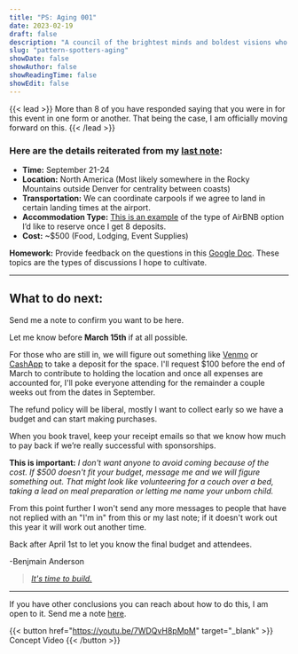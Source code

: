 ```yaml
---
title: "PS: Aging 001"
date: 2023-02-19
draft: false
description: "A council of the brightest minds and boldest visions who are doing work that will contribute to solving aging."
slug: "pattern-spotters-aging"
showDate: false
showAuthor: false
showReadingTime: false
showEdit: false
---
```

{{< lead >}}
More than 8 of you have responded saying that you were in for this event in one form or another. That being the case, I am officially moving forward on this.
{{< /lead >}}

### Here are the details reiterated from my [last note](https://youtu.be/7WDQvH8pMpM):

- **Time:** September 21-24
- **Location:** North America (Most likely somewhere in the Rocky Mountains outside Denver for centrality between coasts)
- **Transportation:** We can coordinate carpools if we agree to land in certain landing times at the airport.
- **Accommodation Type:** [This is an example](https://www.airbnb.com/rooms/53145005?check_in=2023-09-21&check_out=2023-09-24&guests=1&adults=12&s=67&unique_share_id=540ff5d5-3a05-4db3-8866-4ece3f6eab0b) of the type of AirBNB option I’d like to reserve once I get 8 deposits.
- **Cost:** ~$500 (Food, Lodging, Event Supplies)

**Homework:** Provide feedback on the questions in this [Google Doc](https://docs.google.com/document/d/1q004U3JeDkuEbef6dgeJiXsoetBouJj1fBrx84WgmXg/edit?usp=sharing). These topics are the types of discussions I hope to cultivate.

---
## What to do next: 
Send me a note to confirm you want to be here. 

Let me know before **March 15th** if at all possible.

For those who are still in, we will figure out something like [Venmo](https://venmo.com/u/BenjaminAnderson) or [CashApp](https://cash.app/$Benjamin421) to take a deposit for the space. I'll request $100 before the end of March to contribute to holding the location and once all expenses are accounted for, I'll poke everyone attending for the remainder a couple weeks out from the dates in September. 

The refund policy will be liberal, mostly I want to collect early so we have a budget and can start making purchases.

When you book travel, keep your receipt emails so that we know how much to pay back if we’re really successful with sponsorships.

**This is important:**
*I don't want anyone to avoid coming because of the cost. If $500 doesn't fit your budget, message me and we will figure something out. That might look like volunteering for a couch over a bed, taking a lead on meal preparation or letting me name your unborn child.*

From this point further I won't send any more messages to people that have not replied with an "I'm in" from this or my last note; if it doesn't work out this year it will work out another time.

Back after April 1st to let you know the final budget and attendees.

-Benjmain Anderson

> [*It's time to build.*](https://twitter.com/alexandretrapp)

--- 

If you have other conclusions you can reach about how to do this, I am open to it. Send me a note [here](mailto:me@benjmaminbanderson.com). 

{{< button href="https://youtu.be/7WDQvH8pMpM" target="_blank" >}}
Concept Video
{{< /button >}}

